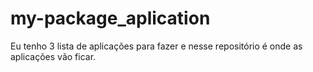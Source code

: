 # my-package_aplication

Eu tenho 3 lista de aplicações para fazer e nesse repositório é onde as aplicações vão ficar.

